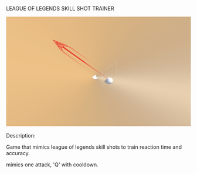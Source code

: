 LEAGUE OF LEGENDS SKILL SHOT TRAINER

![screenshot](League-of-Legends-Trainer.png)


Description:

Game that mimics league of legends skill shots to train reaction time and accuracy.

mimics one attack, 'Q' with cooldown.